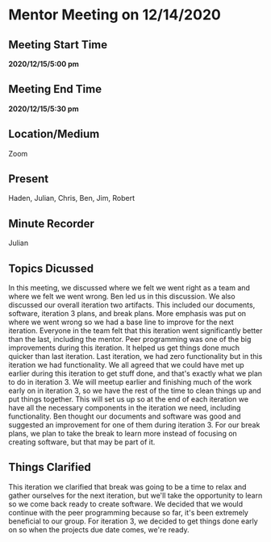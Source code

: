# Mentor Meeting on 12/14/2020

## Meeting Start Time

**2020/12/15/5:00 pm**

## Meeting End Time

**2020/12/15/5:30 pm**

## Location/Medium

Zoom

## Present

Haden, Julian, Chris, Ben, Jim, Robert

## Minute Recorder

Julian

## Topics Dicussed

In this meeting, we discussed where we felt we went right as a team and where we felt we went wrong. Ben led us in this discussion. 
We also discussed our overall iteration two artifacts. This included our documents, software, iteration 3 plans, and break plans. 
More emphasis was put on where we went wrong so we had a base line to improve for the next iteration. 
Everyone in the team felt that this iteration went significantly better than the last, including the mentor. 
Peer programming was one of the big improvements during this iteration. It helped us get things done much quicker than last iteration.
Last iteration, we had zero functionality but in this iteration we had functionality. 
We all agreed that we could have met up earlier during this iteration to get stuff done, and that's exactly what we plan to do in iteration 3. 
We will meetup earlier and finishing much of the work early on in iteration 3, so we have the rest of the time to clean things up and put things together. 
This will set us up so at the end of each iteration we have all the necessary components in the iteration we need, including functionality.
Ben thought our documents and software was good and suggested an improvement for one of them during iteration 3.
For our break plans, we plan to take the break to learn more instead of focusing on creating software, but that may be part of it.


## Things Clarified

This iteration we clarified that break was going to be a time to relax and gather ourselves for the next iteration, but we'll take the opportunity to learn so we come back 
ready to create software. We decided that we would continue with the peer programming because so far, it's been extremely beneficial to our group. 
For iteration 3, we decided to get things done early on so when the projects due date comes, we're ready.
